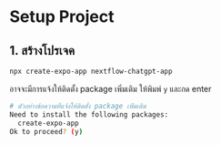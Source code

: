 
# Setup Project

## 1. สร้างโปรเจค 

```bash
npx create-expo-app nextflow-chatgpt-app
```

อาจจะมีการแจ้งให้ติดตั้ง package เพิ่มเติม ให้พิมพ์ `y` และกด enter

```bash
# ตัวอย่างข้อความที่แจ้งให้ติดตั้ง package เพ่ิมเติม 
Need to install the following packages:
  create-expo-app
Ok to proceed? (y) 
```



